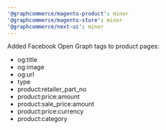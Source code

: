 ```yaml
---
'@graphcommerce/magento-product': minor
'@graphcommerce/magento-store': minor
'@graphcommerce/next-ui': minor
---
```


Added Facebook Open Graph tags to product pages:

- og:title
- og:image
- og:url
- type
- product:retailer_part_no
- product:price:amount
- product:sale_price:amount
- product:price:currency
- product:category
